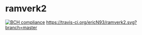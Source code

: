 # ramverk2
[![BCH compliance](https://bettercodehub.com/edge/badge/ericN93/ramverk2?branch=master)](https://bettercodehub.com/)
https://travis-ci.org/ericN93/ramverk2.svg?branch=master
